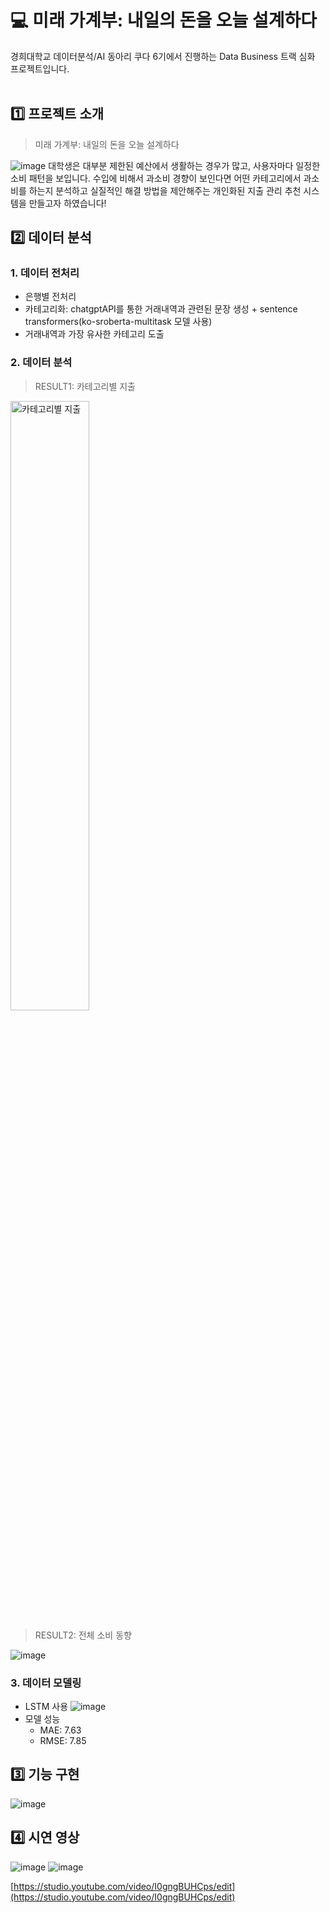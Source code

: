 # :computer: 미래 가계부: 내일의 돈을 오늘 설계하다
경희대학교 데이터분석/AI 동아리 쿠다 6기에서 진행하는 Data Business 트랙 심화 프로젝트입니다.
<br/>
<br/>

## :one: 프로젝트 소개
> 미래 가계부: 내일의 돈을 오늘 설계하다

![image](https://github.com/user-attachments/assets/04cd9272-3e30-4dcb-957c-2ab4125b35a1)
대학생은 대부분 제한된 예산에서 생활하는 경우가 많고, 사용자마다 일정한 소비 패턴을 보입니다. 수입에 비해서 과소비 경향이 보인다면 어떤 카테고리에서 과소비를 하는지 분석하고 실질적인 해결 방법을 제안해주는 개인화된 지출 관리 추천 시스템을 만들고자 하였습니다!

## :two: 데이터 분석
### 1. 데이터 전처리
- 은행별 전처리
- 카테고리화: chatgptAPI를 통한 거래내역과 관련된 문장 생성 + sentence transformers(ko-sroberta-multitask 모델 사용)
- 거래내역과 가장 유사한 카테고리 도출
### 2. 데이터 분석
> RESULT1: 카테고리별 지출

<img src="https://github.com/user-attachments/assets/d3e215bd-c56c-423e-90ca-0eb4251463c9" width="50%" alt="카테고리별 지출">

> RESULT2: 전체 소비 동향

![image](https://github.com/user-attachments/assets/f00c793d-d473-4bdc-bf3e-b8778e803fdc)

### 3. 데이터 모델링
- LSTM 사용
![image](https://github.com/user-attachments/assets/92d043a9-d715-4f4d-a7f7-c2310ccb1222)
- 모델 성능
  - MAE: 7.63
  - RMSE: 7.85

## :three: 기능 구현
![image](https://github.com/user-attachments/assets/29477b65-038c-4f45-ba55-75d15ab7c8cd)

## :four: 시연 영상
![image](https://github.com/user-attachments/assets/7844f11e-a947-4f06-8900-4030d57dc303)
![image](https://github.com/user-attachments/assets/2a458534-ba3d-4ff1-b583-394f3d024e14)

[https://studio.youtube.com/video/I0gngBUHCps/edit](https://studio.youtube.com/video/I0gngBUHCps/edit)
